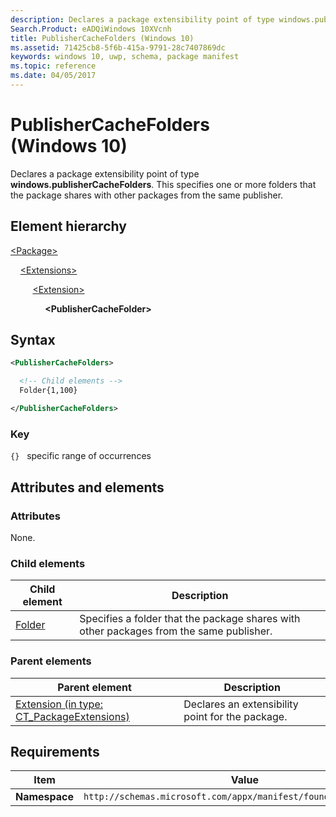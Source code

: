 ```yaml
---
description: Declares a package extensibility point of type windows.publisherCacheFolders.
Search.Product: eADQiWindows 10XVcnh
title: PublisherCacheFolders (Windows 10)
ms.assetid: 71425cb8-5f6b-415a-9791-28c7407869dc
keywords: windows 10, uwp, schema, package manifest
ms.topic: reference
ms.date: 04/05/2017
---
```


# PublisherCacheFolders (Windows 10)

Declares a package extensibility point of type **windows.publisherCacheFolders**. This specifies one or more folders that the package shares with other packages from the same publisher.

## Element hierarchy

[\<Package\>](element-package.md)

&nbsp;&nbsp;&nbsp;&nbsp;[\<Extensions\>](element-extensions.md)

&nbsp;&nbsp;&nbsp;&nbsp; &nbsp;&nbsp;&nbsp;&nbsp;[\<Extension\>](element-extension.md)

&nbsp;&nbsp;&nbsp;&nbsp; &nbsp;&nbsp;&nbsp;&nbsp; &nbsp;&nbsp;&nbsp;&nbsp;**\<PublisherCacheFolder\>**

## Syntax

```xml
<PublisherCacheFolders>

  <!-- Child elements -->
  Folder{1,100}

</PublisherCacheFolders>
```

### Key

`{}`   specific range of occurrences

## Attributes and elements

### Attributes

None.

### Child elements

| Child element | Description |
|-|-|
| [Folder](element-folder.md) | Specifies a folder that the package shares with other packages from the same publisher. |

### Parent elements

| Parent element | Description |
|-|-|
| [Extension (in type: CT_PackageExtensions)](element-extension.md) | Declares an extensibility point for the package. |

## Requirements

| Item | Value |
|--|--|
| **Namespace** | `http://schemas.microsoft.com/appx/manifest/foundation/windows10` |
